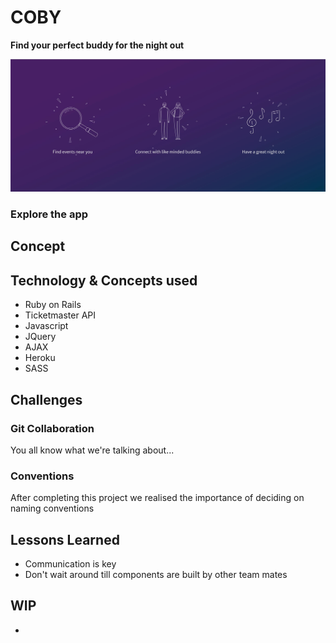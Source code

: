 # COBY
**Find your perfect buddy for the night out**

![coby screenshot](screenshot.jpg)

### Explore the app
<link to go here>

## Concept
<concept here>

## Technology & Concepts used
* Ruby on Rails
* Ticketmaster API
* Javascript
* JQuery
* AJAX
* Heroku
* SASS

## Challenges
### Git Collaboration
You all know what we're talking about...

### Conventions
After completing this project we realised the importance of deciding on naming conventions

## Lessons Learned
* Communication is key
* Don't wait around till components are built by other team mates

## WIP
* 